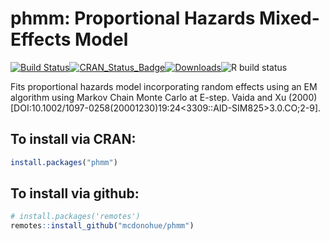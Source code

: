 # phmm: Proportional Hazards Mixed-Effects Model

[![Build Status](https://travis-ci.com/mcdonohue/phmm.svg?branch=master)](https://travis-ci.com/mcdonohue/phmm.svg?branch=master)[![CRAN\_Status\_Badge](http://www.r-pkg.org/badges/version/phmm?color=blue)](http://cran.r-project.org/package=phmm)[![Downloads](http://cranlogs.r-pkg.org/badges/phmm?color=blue)](http://cran.rstudio.com/package=phmm)![R build status](https://github.com/mcdonohue/phmm/workflows/R-CMD-check/badge.svg)


Fits proportional hazards model incorporating random effects using an EM algorithm using Markov Chain Monte Carlo at E-step. Vaida and Xu (2000) [DOI:10.1002/1097-0258(20001230)19:24<3309::AID-SIM825>3.0.CO;2-9].

## To install via CRAN:

```r
install.packages("phmm")
```

## To install via github:

```r
# install.packages('remotes')
remotes::install_github("mcdonohue/phmm")
```
